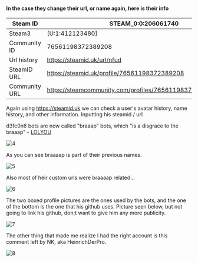 #### In the case they change their url, or name again, here is their info
Steam ID | STEAM_0:0:206061740
----- | -----
Steam3 | [U:1:412123480]
Community ID | 76561198372389208
Url history | https://steamid.uk/url/nfud
SteamID URL | https://steamid.uk/profile/76561198372389208
Community URL | https://steamcommunity.com/profiles/76561198372389208[/quote]

Again using https://steamid.uk we can check a user's avatar history, name history, and other information.
Inputting his steamid / url 


d3fc0n6 bots are now called "braaap" bots, which "is a disgrace to the braaap" - [LOLYOU](https://www.youtube.com/watch?v=gCEHT94EZXs&list=PLP7pk4r35_uYXCxkHNakRH3Q6g2laW09Q&index=3)

![4](https://user-images.githubusercontent.com/42129397/127077920-6ecee8ec-7c3a-4863-9f3e-0ce98f828344.png)


As you can see braaaap is part of their previous names.

![5](https://user-images.githubusercontent.com/42129397/127077945-28c56a2b-be9d-40f4-b4d8-025cf98835b3.png)


Also most of heir custom urls were braaaap related...

![6](https://user-images.githubusercontent.com/42129397/127077951-a2f1d76c-f5d7-4d17-aca6-a3d8a99075a5.png)


The two boxed profile pictures are the ones used by the bots, and the one of the bottom is the one that his github uses. Picture seen below, but not going to link his github, don;t want to give him any more publicity.

![7](https://user-images.githubusercontent.com/42129397/127077955-47e99dde-0c22-4f55-a056-4cbbce690bfe.png)


The other thing that made me realize I had the right account is this comment left by NK, aka HeinrichDerPro.

![8](https://user-images.githubusercontent.com/42129397/127077963-45867b59-df44-404b-9ab2-b5ea8e45a403.png)
